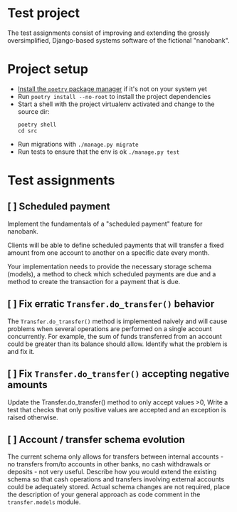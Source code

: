 # Test project
The test assignments consist of improving and extending the grossly oversimplified, Django-based systems software of the fictional "nanobank".

# Project setup
- [Install the `poetry` package manager](https://python-poetry.org/docs/#installation) if it's not on your system yet
- Run `poetry install --no-root` to install the project dependencies
- Start a shell with the project virtualenv activated and change to the source dir:
    ```
    poetry shell
    cd src
    ```
- Run migrations with `./manage.py migrate`
- Run tests to ensure that the env is ok `./manage.py test`


# Test assignments

## [ ] Scheduled payment
Implement the fundamentals of a "scheduled payment" feature for nanobank.

Clients will be able to define scheduled payments that will transfer a fixed amount from one account to another on a specific date every month.

Your implementation needs to provide the necessary storage schema (models), a method to check which scheduled payments are due and a method to create the transaction for a payment that is due.

## [ ] Fix erratic `Transfer.do_transfer()` behavior
The `Transfer.do_transfer()` method is implemented naively and will cause problems when several operations are performed on a single account concurrently. For example, the sum of funds transferred from an account could be greater than its balance should allow. Identify what the problem is and fix it.

## [ ] Fix `Transfer.do_transfer()` accepting negative amounts
Update the Transfer.do_transfer() method to only accept values >0, Write a test that checks that only positive values are accepted and an exception is raised otherwise.

## [ ] Account / transfer schema evolution
The current schema only allows for transfers between internal accounts - no transfers from/to accounts in other banks, no cash withdrawals or deposits - not very useful. Describe how you would extend the existing schema so that cash operations and transfers involving external accounts could be adequately stored. Actual schema changes are not required, place the description of your general approach as code comment in the `transfer.models` module.
